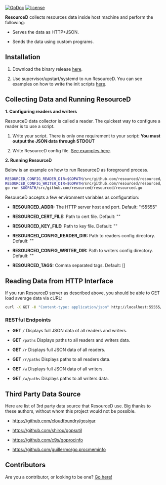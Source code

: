 [![GoDoc](https://godoc.org/github.com/resourced/resourced?status.svg)](http://godoc.org/github.com/resourced/resourced) [![license](http://img.shields.io/badge/license-MIT-red.svg?style=flat)](https://raw.githubusercontent.com/resourced/resourced/master/LICENSE.md)

**ResourceD** collects resources data inside host machine and perform the following:

* Serves the data as HTTP+JSON.

* Sends the data using custom programs.


## Installation

1. Download the binary release [here](https://github.com/resourced/resourced/releases).

2. Use supervisor/upstart/systemd to run ResourceD. You can see examples on how to write the init scripts [here](https://github.com/resourced/resourced/tree/master/tests/data/script-init).


## Collecting Data and Running ResourceD

**1. Configuring readers and writers**

ResourceD data collector is called a reader. The quickest way to configure a reader is to use a script.

1. Write your script. There is only one requirement to your script: **You must output the JSON data through STDOUT**

2. Write ResourceD config file. [See examples here](https://github.com/resourced/resourced/tree/master/tests/data/config-reader).


**2. Running ResourceD**

Below is an example on how to run ResourceD as foreground process.

```bash
RESOURCED_CONFIG_READER_DIR=$GOPATH/src/github.com/resourced/resourced/tests/data/config-reader \
RESOURCED_CONFIG_WRITER_DIR=$GOPATH/src/github.com/resourced/resourced/tests/data/config-writer \
go run $GOPATH/src/github.com/resourced/resourced/resourced.go
```

ResourceD accepts a few environment variables as configuration:

* **RESOURCED_ADDR:** The HTTP server host and port. Default: ":55555"

* **RESOURCED_CERT_FILE:** Path to cert file. Default: ""

* **RESOURCED_KEY_FILE:** Path to key file. Default: ""

* **RESOURCED_CONFIG_READER_DIR:** Path to readers config directory. Default: ""

* **RESOURCED_CONFIG_WRITER_DIR:** Path to writers config directory. Default: ""

* **RESOURCED_TAGS:** Comma separated tags. Default: []


## Reading Data from HTTP Interface

If you run ResourceD server as described above, you should be able to GET load average data via cURL:

```bash
curl -X GET -H "Content-type: application/json" http://localhost:55555/r/load-avg
```

### RESTful Endpoints

* **GET** `/` Displays full JSON data of all readers and writers.

* **GET** `/paths` Displays paths to all readers and writers data.

* **GET** `/r` Displays full JSON data of all readers.

* **GET** `/r/paths` Displays paths to all readers data.

* **GET** `/w` Displays full JSON data of all writers.

* **GET** `/w/paths` Displays paths to all writers data.



## Third Party Data Source

Here are list of 3rd party data source that ResourceD use. Big thanks to these authors, without whom this project would not be possible.

* https://github.com/cloudfoundry/gosigar

* https://github.com/shirou/gopsutil

* https://github.com/c9s/goprocinfo

* https://github.com/guillermo/go.procmeminfo


## Contributors

Are you a contributor, or looking to be one? [Go here!](https://github.com/resourced/resourced/tree/master/docs/contributors/README.md)

